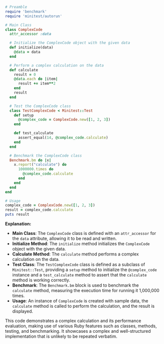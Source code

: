 ```ruby
# Preamble
require 'benchmark'
require 'minitest/autorun'

# Main Class
class ComplexCode
  attr_accessor :data

  # Initialize the ComplexCode object with the given data
  def initialize(data)
    @data = data
  end

  # Perform a complex calculation on the data
  def calculate
    result = 0
    @data.each do |item|
      result += item**2
    end
    result
  end

  # Test the ComplexCode class
  class TestComplexCode < Minitest::Test
    def setup
      @complex_code = ComplexCode.new([1, 2, 3])
    end

    def test_calculate
      assert_equal(14, @complex_code.calculate)
    end
  end

  # Benchmark the ComplexCode class
  Benchmark.bm do |x|
    x.report("calculate") do
      1000000.times do
        @complex_code.calculate
      end
    end
  end
end

# Usage
complex_code = ComplexCode.new([1, 2, 3])
result = complex_code.calculate
puts result
```

**Explanation:**

* **Main Class**: The `ComplexCode` class is defined with an `attr_accessor` for the `data` attribute, allowing it to be read and written.
* **Initialize Method**: The `initialize` method initializes the `ComplexCode` object with the given data.
* **Calculate Method**: The `calculate` method performs a complex calculation on the data.
* **Test Class**: The `TestComplexCode` class is defined as a subclass of `Minitest::Test`, providing a `setup` method to initialize the `@complex_code` instance and a `test_calculate` method to assert that the `calculate` method is working correctly.
* **Benchmark**: The `Benchmark.bm` block is used to benchmark the `calculate` method, measuring the execution time for running it 1,000,000 times.
* **Usage**: An instance of `ComplexCode` is created with sample data, the `calculate` method is called to perform the calculation, and the result is displayed.

This code demonstrates a complex calculation and its performance evaluation, making use of various Ruby features such as classes, methods, testing, and benchmarking. It showcases a complex and well-structured implementation that is unlikely to be repeated verbatim.